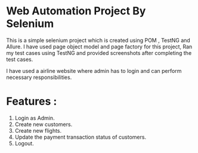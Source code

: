 # Web Automation Project By Selenium
This is a simple selenium project which is created using POM , TestNG and Allure. I have used page object model and page factory for this project, Ran my 
test cases using TestNG and provided screenshots after completing the test cases.

I have used a airline website where admin has to login and can perform necessary responsibilities.

# Features :
1. Login as Admin.
2. Create new customers.
3. Create new flights.
4. Update the payment transaction status of customers.
5. Logout.
